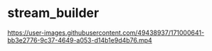 # stream_builder


https://user-images.githubusercontent.com/49438937/171000641-bb3e2776-9c37-4649-a053-d14b1e9d4b76.mp4

